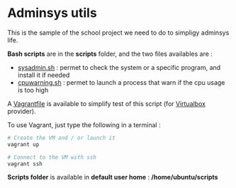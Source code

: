 # Adminsys utils

This is the sample of the school project we need to do to simpligy adminsys life.

**Bash scripts** are in the **scripts** folder, and the two files availables are :
- [sysadmin.sh](scripts/sysadmin.sh) : permet to check the system or a specific program, and install it if needed
- [cpuwarning.sh](scripts/cpuwarning.sh) : permet to launch a process that warn if the cpu usage is too high

A [Vagrantfile](https://www.vagrantup.com) is available to simplify test of this script (for [Virtualbox](https://www.virtualbox.org/) provider).

To use Vagrant, just type the following in a terminal :

```bash
# Create the VM and / or launch it
vagrant up

# Connect to the VM with ssh
vagrant ssh
```

**Scripts folder** is available in **default user home** : **/home/ubuntu/scripts**
